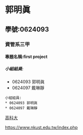 # 郭明眞
## 學號:0624093
### 資管系三甲
#### 專題名稱:first project
##### 小組組員:
* 0624093 郭明眞
* 0624097 戴琳靜

```
小組組員:
* 0624093 郭明眞
* 0624097 戴琳靜
```

[高科大](https://www.nkust.edu.tw/index.php)

<https://www.nkust.edu.tw/index.php>
